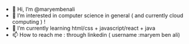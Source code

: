 - 👋 Hi, I’m @maryembenali
- 👀 I’m interested in computer science in general ( and currently cloud computing )  !
- 🌱 I’m currently learning  html/css + javascript/react + java
- 📫 How to reach me : through linkedin ( username :maryem ben ali)

<!---
maryembenali/maryembenali is a ✨ special ✨ repository because its `README.md` (this file) appears on your GitHub profile.
You can click the Preview link to take a look at your changes.
--->
